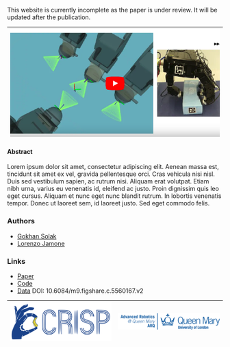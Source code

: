 
This website is currently incomplete as the paper is under review. It will be updated after the publication.

| [![Youtube video](youtube-preview.png)](https://www.youtube.com/watch?v=TBF4WNHRPSQ) |
| :---: |


#### Abstract
Lorem ipsum dolor sit amet, consectetur adipiscing elit. Aenean massa est, tincidunt sit amet ex vel, gravida pellentesque orci. Cras vehicula nisi nisl. Duis sed vestibulum sapien, ac rutrum nisi. Aliquam erat volutpat. Etiam nibh urna, varius eu venenatis id, eleifend ac justo. Proin dignissim quis leo eget cursus. Aliquam et nunc eget nunc blandit rutrum. In lobortis venenatis tempor. Donec ut laoreet sem, id laoreet justo. Sed eget commodo felis.

### Authors
* [Gokhan Solak](https://scholar.google.com/citations?user=yuOV2TQAAAAJ&hl=en)
* [Lorenzo Jamone](https://scholar.google.com/citations?hl=en&user=glrd-2AAAAAJ)

### Links
* [Paper](paper.md)
* [Code](https://github.com/gokhansolak/haptic-exploration-for-dexterous-manipulation-2021)
* [Data](https://doi.org/10.6084/m9.figshare.c.5560167.v2) DOI: 10.6084/m9.figshare.c.5560167.v2

| [![CRISP](crisp-logo.svg)](https://lorejam.wixsite.com/crisp) | [![ARQ](QMUL_ARQ_logo.png)](https://www.robotics.qmul.ac.uk/) |
|--- | --- |
